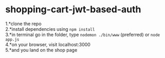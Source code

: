 # shopping-cart-jwt-based-auth

1.*clone the repo  
2.*install dependencies using ```npm install```  
3.*in terminal go in the folder, type ```nodemon ./bin/www``` (preferred) or ```node app.js```  
4.*on your browser, visit localhost:3000  
5.*and you land on the shop page  
